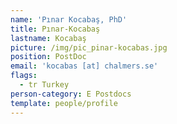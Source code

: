 ```yaml
---
name: 'Pınar Kocabaş, PhD'
title: Pınar-Kocabaş
lastname: Kocabaş
picture: /img/pic_pinar-kocabas.jpg
position: PostDoc
email: 'kocabas [at] chalmers.se'
flags:
  - tr Turkey
person-category: E Postdocs
template: people/profile
---
```


